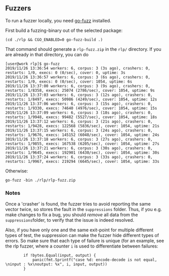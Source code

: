 ## Fuzzers

To run a fuzzer locally, you need [go-fuzz](https://github.com/dvyukov/go-fuzz) installed. 

First build a fuzzing-binary out of the selected package:

```
(cd ./rlp && CGO_ENABLED=0 go-fuzz-build .)
```
That command should generate a `rlp-fuzz.zip` in the `rlp/` directory. If you are already in that directory, you can do

```
[user@work rlp]$ go-fuzz
2019/11/26 13:36:54 workers: 6, corpus: 3 (3s ago), crashers: 0, restarts: 1/0, execs: 0 (0/sec), cover: 0, uptime: 3s
2019/11/26 13:36:57 workers: 6, corpus: 3 (6s ago), crashers: 0, restarts: 1/0, execs: 0 (0/sec), cover: 1054, uptime: 6s
2019/11/26 13:37:00 workers: 6, corpus: 3 (9s ago), crashers: 0, restarts: 1/8358, execs: 25074 (2786/sec), cover: 1054, uptime: 9s
2019/11/26 13:37:03 workers: 6, corpus: 3 (12s ago), crashers: 0, restarts: 1/8497, execs: 50986 (4249/sec), cover: 1054, uptime: 12s
2019/11/26 13:37:06 workers: 6, corpus: 3 (15s ago), crashers: 0, restarts: 1/9330, execs: 74640 (4976/sec), cover: 1054, uptime: 15s
2019/11/26 13:37:09 workers: 6, corpus: 3 (18s ago), crashers: 0, restarts: 1/9948, execs: 99482 (5527/sec), cover: 1054, uptime: 18s
2019/11/26 13:37:12 workers: 6, corpus: 3 (21s ago), crashers: 0, restarts: 1/9428, execs: 122568 (5836/sec), cover: 1054, uptime: 21s
2019/11/26 13:37:15 workers: 6, corpus: 3 (24s ago), crashers: 0, restarts: 1/9676, execs: 145152 (6048/sec), cover: 1054, uptime: 24s
2019/11/26 13:37:18 workers: 6, corpus: 3 (27s ago), crashers: 0, restarts: 1/9855, execs: 167538 (6205/sec), cover: 1054, uptime: 27s
2019/11/26 13:37:21 workers: 6, corpus: 3 (30s ago), crashers: 0, restarts: 1/9645, execs: 192901 (6430/sec), cover: 1054, uptime: 30s
2019/11/26 13:37:24 workers: 6, corpus: 3 (33s ago), crashers: 0, restarts: 1/9967, execs: 219294 (6645/sec), cover: 1054, uptime: 33s

```
Otherwise: 
```
go-fuzz -bin ./rlp/rlp-fuzz.zip
```

### Notes

Once a 'crasher' is found, the fuzzer tries to avoid reporting the same vector twice, so stores the fault in the `suppressions` folder. Thus, if you 
e.g. make changes to fix a bug, you should _remove_ all data from the `suppressions`folder, to verify that the issue is indeed resolved. 

Also, if you have only one and the same exit-point for multiple different types of test, the suppression can make the fuzzer hide different types of errors. So make
sure that each type of failure is unique (for an example, see the rlp fuzzer, where a counter `i` is used to differentiate between failures: 

```golang
		if !bytes.Equal(input, output) {
			panic(fmt.Sprintf("case %d: encode-decode is not equal, \ninput : %x\noutput: %x", i, input, output))
		}
```

